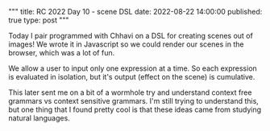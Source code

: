 """
title: RC 2022 Day 10 - scene DSL
date: 2022-08-22 14:00:00
published: true
type: post
"""

Today I pair programmed with Chhavi on a DSL for creating scenes out of images!  We wrote it in Javascript so we could render our scenes in the browser, which was a lot of fun.

We allow a user to input only one expression at a time.  So each expression is evaluated in isolation, but it's output (effect on the scene) is cumulative.  

This later sent me on a bit of a wormhole try and understand context free grammars vs context sensitive grammars.  I'm still trying to understand this, but one thing that I found pretty cool is that these ideas came from studying natural languages.  

